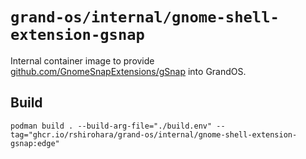 # `grand-os/internal/gnome-shell-extension-gsnap`

Internal container image to provide
[github.com/GnomeSnapExtensions/gSnap](https://github.com/GnomeSnapExtensions/gSnap)
into GrandOS.

## Build

```shell
podman build . --build-arg-file="./build.env" --tag="ghcr.io/rshirohara/grand-os/internal/gnome-shell-extension-gsnap:edge"
```
